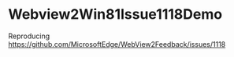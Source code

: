 # Webview2Win81Issue1118Demo
Reproducing https://github.com/MicrosoftEdge/WebView2Feedback/issues/1118
